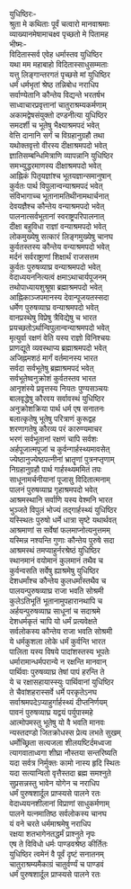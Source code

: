 युधिष्ठिरः-  
श्रुता मे कथिताः पूर्वं चत्वारो मानवाश्रमाः  
व्याख्यानमेषामाचक्ष्व पृच्छतो मे पितामह  
भीष्मः-  
विदितास्सर्व एवेह धर्मास्तव युधिष्ठिर  
यथा मम महाबाहो विदितास्साधुसम्मताः  
यत्तु लिङ्गान्तरगतं पृच्छसे मां युधिष्ठिर  
धर्मं धर्मभृतां श्रेष्ठ तन्निबोध नराधिप  
सर्वाण्येतानि कौन्तेय विद्यन्ते भरतर्षभ  
साध्वाचारप्रवृत्तानां चातुराश्रम्यकर्मणाम्  
अकामद्वेषसंयुक्तो दण्डनीत्या युधिष्ठिर  
समदर्शी च भूतेषु भैक्ष्याश्रमपदं भवेत्  
वेत्ति दानानि सर्गं च विग्रहानुग्रहौ तथा  
यथोक्तवृत्तो वीरस्य दीक्षाश्रमपदो भवेत्  
ज्ञातिसम्बन्धिमित्राणि व्यापन्नानि युधिष्ठिर  
समभ्युद्धरमाणस्य दीक्षाश्रमपदो भवेत्  
आह्निकं पितृयज्ञांश्च भूतयज्ञान्समानुषान्  
कुर्वतः पार्थ विपुलान्वन्याश्रमपदं भवेत्  
संविभागाच्च भूतानामतिथीनामथार्चनात्  
देवयज्ञैश्च कौन्तेय वन्याश्रमपदो भवेत्  
पालनात्सर्वभूतानां स्वराष्ट्रपरिपालनात्  
दीक्षा बहुविधा राज्ञां वन्याश्रमपदो भवेत्  
लोकमुख्येषु सत्कारं लिङ्गमुख्येषु चानघ  
कुर्वतस्तस्य कौन्तेय वन्याश्रमपदो भवेत्  
मर्दनं सर्वराष्ट्राणां शिक्षार्थं राजसत्तम  
कुर्वतः पुरुषव्याघ्र वन्याश्रमपदो भवेत्  
वेदाध्ययननित्यत्वं क्षमाऽथाचार्यपूजनम्  
तथोपाध्यायशुश्रूषा ब्रह्माश्रमपदो भवेत्  
आह्निकाञ्जपमानस्य देवान्पूजयतस्सदा  
धर्मेण पुरुषव्याघ्र वन्याश्रमपदो भवेत्  
वानप्रस्थेषु विप्रेषु त्रैविद्येषु च भारत  
प्रयच्छतोऽर्थान्विपुलान्वन्याश्रमपदो भवेत्  
मृत्युर्वा रक्षणं वेति यस्य राज्ञो विनिश्चयः  
प्राणद्यूते व्यवस्थाप्य ब्रह्माश्रमपदो भवेत्  
अजिह्नमशठं मार्गं वर्तमानस्य भारत  
सर्वदा सर्वभूतेषु ब्रह्माश्रमपदं भवेत्  
सर्वभूतेष्वनुक्रोशं कुर्वतस्तव भारत  
आनृशंस्ये प्रवृत्तस्य नियतः पुण्यसञ्चयः  
बालवृद्धेषु कौरवय सर्वावस्थं युधिष्ठिर  
अनुक्रोशक्रिया पार्थ धर्म एष सनातनः  
बलात्कृतेषु भूतेषु परित्राणं कुरूद्वह  
शरणागतेषु कौरव्य परं कारुण्यमाचर  
भरणं सर्वभूतानां रक्षणं चापि सर्वशः  
अर्हपूजात्मपूजां च कुर्वन्गार्हस्थ्यमावसेत्  
ज्येष्ठानुज्येष्ठपत्नीनां भ्रातॄणां पुत्रनप्तृणाम्  
निग्रहानुग्रहौ पार्थ गार्हस्थ्यममितं तपः  
साधूनामर्चनीयानां पूजासु विदितात्मनाम्  
पालनं पुरुषव्याघ्र गृहाश्रमपदो भवेत्  
आश्रमस्थानि सर्वाणि यस्य वेश्मनि भारत  
भुञ्जते विपुलं भोज्यं तद्गार्हस्थ्यं युधिष्ठिर  
यस्स्थितः पुरुषो धर्मे धात्रा सृष्टे यथार्थवत्  
आश्रमाणां स सर्वेषां फलमाप्नोत्यनुत्तमम्  
यस्मिन्न नश्यन्ति गुणाः कौन्तेय पुरुषे सदा  
आश्रमस्थं तमप्याहुर्नरश्रेष्ठं युधिष्ठिर  
स्थानमानं वयोमानं कुलमानं तथैव च  
कुर्वन्वसति सर्वेषु ह्याश्रमेषु युधिष्ठिर  
देशधर्मांश्च कौन्तेय कुलधर्मांस्तथैव च  
पालयन्पुरुषव्याघ्र राजा भवति सोश्रमी  
कुलेऽतिभूतिं भूतानामुपहारानथापि च  
अर्हयन्पुरुषव्याघ्र साधूनां च सदाश्रमे  
देशधर्मकृतं चापि यो धर्मं प्रत्यवेक्षते  
सर्वलोकस्य कौन्तेय राजा भवति सोश्रमी  
ये धर्मकुशला लोके धर्मं कुर्वन्ति भारत  
पालिता यस्य विषये पादांशस्तस्य भूपतेः  
धर्मारामान्धर्मपरान्ये न रक्षन्ति मानवान्  
पार्थिवाः पुरुषव्याघ्र तेषां पापं हरन्ति ते  
ये च रक्षासहायास्स्युः पार्थिवानां युधिष्ठिर  
ते चैवांशहरास्सर्वे धर्मे परकृतेऽनघ  
सर्वाश्रमपदेऽप्याहुर्गार्हस्थ्यं दीप्तनिर्णयम्  
पावनं पुरुषव्याघ्र यद्वयं पर्युपास्महे  
आत्मोपमस्तु भूतेषु यो वै भवति मानवः  
न्यस्तदण्डो जितक्रोधस्स प्रेत्य लभते सुखम्  
धर्मोच्छ्रिता सत्यजला शीलयष्टिर्दमध्वजा  
त्यागवाताध्वगा शीघ्रा नौस्तया सन्तरिष्यति  
यदा सर्वत्र निर्मुक्तः कामो नास्य हृदि स्थितः  
यदा सत्यान्वितो वृत्तैस्तदा ब्रह्म समश्नुते  
सुप्रसन्नस्तु भावेन योगेन च नराधिप  
धर्मं पुरुषशार्दूल प्राप्स्यसे पालने रतः  
वेदाध्ययनशीलानां विप्राणां साधुकर्मणाम्  
पालने यत्नमातिष्ठ सर्वलोकस्य चानघ  
यं वने चरते धर्ममाश्रमेषु नराधिप  
रक्षया शतभागेनतद्धर्मं प्राश्नुते नृपः  
एष ते विविधो धर्मः पाण्डवश्रेष्ठ कीर्तितः  
युधिष्ठिर त्वमेनं वै पूर्वं दृष्टं सनातनम्  
चातुराश्रम्यमैकाग्रं चातुर्वर्ण्यं च पाण्डवं  
धर्मं पुरुषशार्दूल प्राप्स्यसे पालने रतः   
